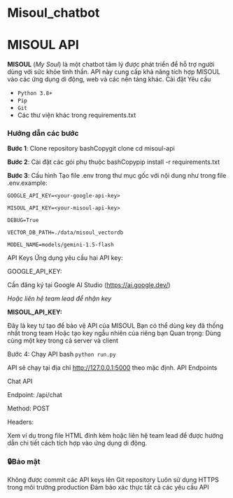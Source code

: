 ﻿# Misoul_chatbot
# MISOUL API
 
 **MISOUL** (*My Soul*) là một chatbot tâm lý được phát triển để hỗ trợ người dùng với sức khỏe tinh thần. API này cung cấp khả năng tích hợp MISOUL vào các ứng dụng di động, web và các nền tảng khác.
 Cài đặt
 Yêu cầu
 
 - `Python 3.8+`
 - `Pip`
 - `Git`
 - Các thư viện khác trong requirements.txt
 
 ### Hướng dẫn các bước
 **Bước 1**: Clone repository
 bashCopygit clone <repository-url>
 cd misoul-api
 
 
 **Bước 2**: Cài đặt các gói phụ thuộc
 bashCopypip install -r requirements.txt  
 
 
 **Bước 3**: Cấu hình
 Tạo file .env trong thư mục gốc với nội dung như trong file .env.example:
 
 ```
 GOOGLE_API_KEY=<your-google-api-key>
 
 MISOUL_API_KEY=<your-misoul-api-key>
 
 DEBUG=True
 
 VECTOR_DB_PATH=./data/misoul_vectordb
 
 MODEL_NAME=models/gemini-1.5-flash
 ```
 API Keys
 Ứng dụng yêu cầu hai API key:
 
 GOOGLE_API_KEY:
 
 Cần đăng ký tại Google AI Studio (https://ai.google.dev/)
 
 *Hoặc liên hệ team lead để nhận key*
 
 
 **MISOUL_API_KEY:**
 
 Đây là key tự tạo để bảo vệ API của MISOUL
 Bạn có thể dùng key đã thống nhất trong team
 Hoặc tạo key ngẫu nhiên của riêng bạn
 Quan trọng: Dùng cùng một key trong cả server và client
 
 
 
 Bước 4: Chạy API
 bash
 ```python run.py```
 
 API sẽ chạy tại địa chỉ http://127.0.0.1:5000 theo mặc định.
 API Endpoints
 
 Chat API
 
 Endpoint: /api/chat
 
 Method: POST
 
 Headers:
 
 
 
 Xem ví dụ trong file HTML đính kèm hoặc liên hệ team lead để được hướng dẫn chi tiết cách tích hợp vào ứng dụng di động.
 
 ### 🔒Bảo mật
 
 Không được commit các API keys lên Git repository
 Luôn sử dụng HTTPS trong môi trường production
 Đảm bảo xác thực tất cả các yêu cầu API
